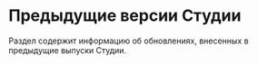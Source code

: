 # Предыдущие версии Студии
Раздел содержит информацию об обновлениях, внесенных в предыдущие выпуски Студии.
